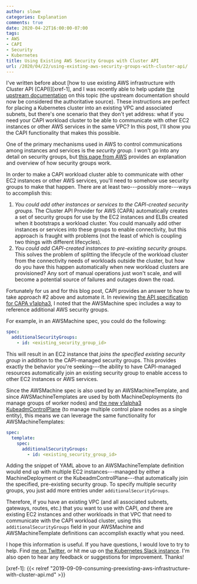 ```yaml
---
author: slowe
categories: Explanation
comments: true
date: 2020-04-22T16:00:00-07:00
tags:
- AWS
- CAPI
- Security
- Kubernetes
title: Using Existing AWS Security Groups with Cluster API
url: /2020/04/22/using-existing-aws-security-groups-with-cluster-api/
---
```


I've written before about [how to use existing AWS infrastructure with Cluster API (CAPI)][xref-1], and I was recently able to help update [the upstream documentation][link-3] on this topic (the upstream documentation should now be considered the authoritative source). These instructions are perfect for placing a Kubernetes cluster into an existing VPC and associated subnets, but there's one scenario that they don't yet address: what if you need your CAPI workload cluster to be able to communicate with other EC2 instances or other AWS services in the same VPC? In this post, I'll show you the CAPI functionality that makes this possible.<!--more-->

One of the primary mechanisms used in AWS to control communications among instances and services is the _security group._ I won't go into any detail on security groups, but [this page from AWS][link-4] provides an explanation and overview of how security groups work.

In order to make a CAPI workload cluster able to communicate with other EC2 instances or other AWS services, you'll need to somehow use security groups to make that happen. There are at least two---possibly more---ways to accomplish this:

1. _You could add other instances or services to the CAPI-created security groups._ The Cluster API Provider for AWS (CAPA) automatically creates a set of security groups for use by the EC2 instances and ELBs created when it bootstraps a workload cluster. You could manually add other instances or services into these groups to enable connectivity, but this approach is fraught with problems (not the least of which is coupling two things with different lifecycles).
2. _You could add CAPI-created instances to pre-existing security groups._ This solves the problem of splitting the lifecycle of the workload cluster from the connectivity needs of workloads outside the cluster, but how do you have this happen automatically when new workload clusters are provisioned? Any sort of manual operations just won't scale, and will become a potential source of failures and outages down the road.

Fortunately for us and for this blog post, CAPI provides an answer to how to take approach #2 above and automate it. In reviewing [the API specification for CAPA v1alpha3][link-1], I noted that the AWSMachine spec includes a way to reference additional AWS security groups.

For example, in an AWSMachine spec, you could do the following:

```yaml
spec:
  additionalSecurityGroups:
    - id: <existing_security_group_id>
```

This will result in an EC2 instance that _joins the specified existing security group_ in addition to the CAPI-managed security groups. This provides exactly the behavior you're seeking---the ability to have CAPI-managed resources automatically join an existing security group to enable access to other EC2 instances or AWS services.

Since the AWSMachine spec is also used by an AWSMachineTemplate, and since AWSMachineTemplates are used by both MachineDeployments (to manage groups of worker nodes) and [the new v1alpha3 KubeadmControlPlane][link-2] (to manage multiple control plane nodes as a single entity), this means we can leverage the same functionality for AWSMachineTemplates:

```yaml
spec:
  template:
    spec:
      additionalSecurityGroups:
        - id: <existing_security_group_id>
```

Adding the snippet of YAML above to an AWSMachineTemplate definition would end up with multiple EC2 instances---managed by either a MachineDeployment or the KubeadmControlPlane---that automatically join the specified, pre-existing security group. To specify multiple security groups, you just add more entries under `additionalSecurityGroups`.

Therefore, if you have an existing VPC (and all associated subnets, gateways, routes, etc.) that you want to use with CAPI, _and_ there are existing EC2 instances and other workloads in that VPC that need to communicate with the CAPI workload cluster, using this `additionalSecurityGroups` field in your AWSMachine and AWSMachineTemplate definitions can accomplish exactly what you need.

I hope this information is useful. If you have questions, I would love to try to help. Find [me on Twitter][link-6], or hit me up on [the Kubernetes Slack instance][link-5]. I'm also open to hear any feedback or suggestions for improvement. Thanks!

[link-1]: https://godoc.org/github.com/kubernetes-sigs/cluster-api-provider-aws/api/v1alpha3
[link-2]: https://godoc.org/sigs.k8s.io/cluster-api/controlplane/kubeadm/api/v1alpha3
[link-3]: https://github.com/kubernetes-sigs/cluster-api-provider-aws/blob/master/docs/existing-aws-infrastructure.md
[link-4]: https://docs.aws.amazon.com/vpc/latest/userguide/VPC_SecurityGroups.html
[link-5]: https://kubernetes.slack.com
[link-6]: https://twitter.com/scott_lowe
[xref-1]: {{< relref "2019-09-09-consuming-preexisting-aws-infrastructure-with-cluster-api.md" >}}
